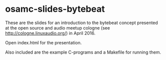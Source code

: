 # osamc-slides-bytebeat

These are the slides for an introduction to the bytebeat concept presented 
at the open source and audio meetup cologne (see http://cologne.linuxaudio.org/) in April 2016.

Open index.html for the presentation. 

Also included are the example C-programs and a Makefile for running them.
